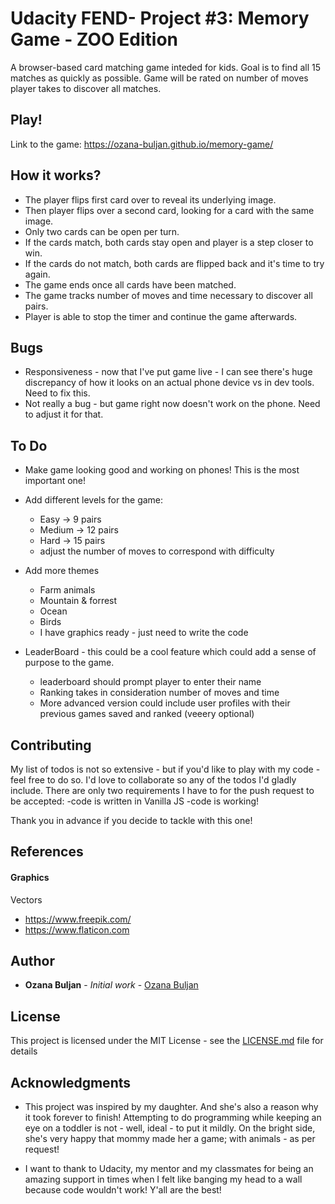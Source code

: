 # Udacity FEND- Project #3:  Memory Game - ZOO Edition

A browser-based card matching game inteded for kids. Goal is to find all 15 matches as quickly as possible. Game will be rated on number of moves player takes to discover all matches.

## Play!
Link to the game: https://ozana-buljan.github.io/memory-game/

## How it works?

* The player flips first card over to reveal its underlying image.
* Then player flips over a second card, looking for a card with the same image.
* Only two cards can be open per turn.
* If the cards match, both cards stay open and player is a step closer to win.
* If the cards do not match, both cards are flipped back and it's time to try again.
* The game ends once all cards have been matched.
* The game tracks number of moves and time necessary to discover all pairs.
* Player is able to stop the timer and continue the game afterwards.


## Bugs
* Responsiveness - now that I've put game live - I can see there's huge discrepancy of how it looks on an actual phone device vs in dev tools. Need to fix this.
* Not really a bug - but game right now doesn't work on the phone. Need to  adjust it for that.


## To Do
* Make game looking good and working on phones! This is the most important one!

* Add different levels for the game:
    - Easy -> 9 pairs
    - Medium -> 12 pairs
    - Hard -> 15 pairs
    - adjust the number of moves to correspond with difficulty
* Add more themes
    - Farm animals
    - Mountain & forrest
    - Ocean
    - Birds
    - I have graphics ready - just  need to write the code
* LeaderBoard - this could be a cool feature which could add a sense of purpose to the game.
    - leaderboard should prompt player to enter their name
    - Ranking takes in consideration number of moves and time
    - More advanced version could include user profiles with their previous games saved and ranked (veeery optional)

## Contributing
My list of todos is not so extensive - but if you'd like to play with my code - feel free to do so. I'd love to collaborate so any of the todos I'd gladly include. There are only two requirements I have to for the push request to be accepted:
    -code is written in Vanilla JS
    -code is working!

Thank you in advance if you decide to tackle with this one!

## References
#### Graphics
Vectors
* https://www.freepik.com/
* https://www.flaticon.com


## Author
* **Ozana Buljan** - *Initial work* - [Ozana Buljan](https://github.com/ozana-buljan)


## License
This project is licensed under the MIT License - see the [LICENSE.md](LICENSE.md) file for details

## Acknowledgments
* This project was inspired by my daughter. And she's also a reason why it took forever to finish! Attempting to do programming while keeping an eye on a toddler is not - well, ideal - to put it mildly. On the bright side, she's very happy that mommy made her a game; with animals - as per request!

* I want  to thank to Udacity, my mentor and my classmates for being an amazing support in times when I felt like banging my head to a wall because code wouldn't work! Y'all are the best!

